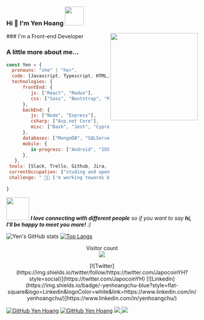 ### Hi 👋 I'm Yen Hoang <img src="https://media.giphy.com/media/VInghBdi0Ym9XJghC0/giphy.gif" width="50">
<img align="right" src="https://media.giphy.com/media/VInghBdi0Ym9XJghC0/giphy.gif" width="230">
### I'm a Front-end Developer

### A little more about me...  

```js
const Yen = {
  pronouns: "she" | "her",
  code: [Javascript, Typescript, HTML, CSS, CSharp, Kotlin, Swift],
  technologies: {
      frontEnd: {
         js: ["React", "Redux"],
         css: ["Sass", "Bootstrap", "Material Design", "Semantic UI"]
      },
      backEnd: {
         js: ["Node", "Express"],
         csharp: ["Asp.net Core"],
         misc: ["Bash", "Jest", "Cypress"]
      },
      databases: ["MongoDB", "SQLServer"],
      mobile: {
         in-progress: ["Android", "IOS", "React Native"]   
      },
   },
 tools: [Slack, Trello, Github, Jira, Confluence],
 currentOccupation: ["studing and open for job opportunities"],
 challenge: " 💪🏼 I'm working towards being able to develop mobile apps. "
 
}
```

<img src="https://media.giphy.com/media/LnQjpWaON8nhr21vNW/giphy.gif" width="60"> <em><b>I love connecting with different people</b> so if you want to say <b>hi, I'll be happy to meet you more!</b> :)</em>


![Yen's GitHub stats](https://github-readme-stats.vercel.app/api?username=japocoinyenhoang&hide=contribs,prs&theme=buefy&show_icons=true) [![Top Langs](https://github-readme-stats.vercel.app/api/top-langs/?username=japocoinyenhoang&layout=compact&theme=buefy)](https://github.com/japocoinyenhoang/github-readme-stats)

<p align="center"> 
  Visitor count<br>
  <img src="https://profile-counter.glitch.me/naveenverma1/count.svg" />
</p>

<p align="center">
[![Twitter](https://img.shields.io/twitter/follow/https://twitter.com/JapocoinYH?style=social)](https://twitter.com/JapocoinYH)
[![Linkedin](https://img.shields.io/badge/-yenhoangchu-blue?style=flat-square&logo=Linkedin&logoColor=white&link=https://www.linkedin.com/in/yenhoangchu/)]https://www.linkedin.com/in/yenhoangchu/)
</p>

[![GitHub Yen Hoang](https://img.shields.io/github/followers/japocoinyenhoang?label=follow&style=social)](https://github.com/japocoinyenhoang)
[![GitHub Yen Hoang](https://img.shields.io/github/followers/japocoinyenhoang?label=follow&style=social)](https://github.com/japocoinyenhoang)
<a href="https://github.com/iCharlesZ">
  <img src="https://img.shields.io/github/followers/iCharlesZ">
</a>
<a href="https://github.com/iCharlesZ">
   <img src="https://komarev.com/ghpvc/?username=iCharlesZ">
</a>
<!--
**japocoinyenhoang/japocoinyenhoang** is a ✨ _special_ ✨ repository because its `README.md` (this file) appears on your GitHub profile.
-->
